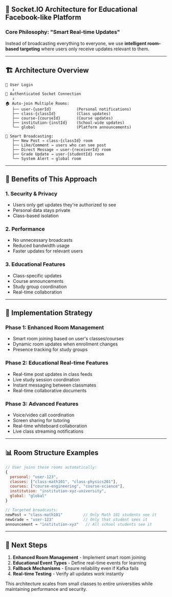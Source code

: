 ## 🚀 **Socket.IO Architecture for Educational Facebook-like Platform**

### **Core Philosophy: "Smart Real-time Updates"**

Instead of broadcasting everything to everyone, we use **intelligent room-based targeting** where users only receive updates relevant to them.

---

## 🏗️ **Architecture Overview**

```
👤 User Login
   ↓
🔐 Authenticated Socket Connection  
   ↓
🏠 Auto-join Multiple Rooms:
   ├── user-{userId}           (Personal notifications)
   ├── class-{classId}         (Class updates) 
   ├── course-{courseId}       (Course updates)
   ├── institution-{instId}    (School-wide updates)
   └── global                  (Platform announcements)
   
📡 Smart Broadcasting:
   ├── New Post → class-{classId} room
   ├── Like/Comment → users who can see post
   ├── Direct Message → user-{receiverId} room
   ├── Grade Update → user-{studentId} room
   └── System Alert → global room
```

---

## 🎯 **Benefits of This Approach**

### **1. Security & Privacy**
- Users only get updates they're authorized to see
- Personal data stays private
- Class-based isolation

### **2. Performance**
- No unnecessary broadcasts
- Reduced bandwidth usage
- Faster updates for relevant users

### **3. Educational Features**
- Class-specific updates
- Course announcements
- Study group coordination
- Real-time collaboration

---

## 🔧 **Implementation Strategy**

### **Phase 1: Enhanced Room Management**
- Smart room joining based on user's classes/courses
- Dynamic room updates when enrollment changes
- Presence tracking for study groups

### **Phase 2: Educational Real-time Features**
- Real-time post updates in class feeds
- Live study session coordination
- Instant messaging between classmates
- Real-time collaborative documents

### **Phase 3: Advanced Features**
- Voice/video call coordination
- Screen sharing for tutoring
- Real-time whiteboard collaboration
- Live class streaming notifications

---

## 📊 **Room Structure Examples**

```javascript
// User joins these rooms automatically:
{
  personal: "user-123",
  classes: ["class-math101", "class-physics201"],
  courses: ["course-engineering", "course-science"],
  institution: "institution-xyz-university",
  global: "global"
}

// Targeted broadcasts:
newPost → "class-math101"         // Only Math 101 students see it
newGrade → "user-123"             // Only that student sees it
announcement → "institution-xyz"   // All school students see it
```

---

## 🚀 **Next Steps**

1. **Enhanced Room Management** - Implement smart room joining
2. **Educational Event Types** - Define real-time events for learning
3. **Fallback Mechanisms** - Ensure reliability even if Kafka fails
4. **Real-time Testing** - Verify all updates work instantly

This architecture scales from small classes to entire universities while maintaining performance and security.

